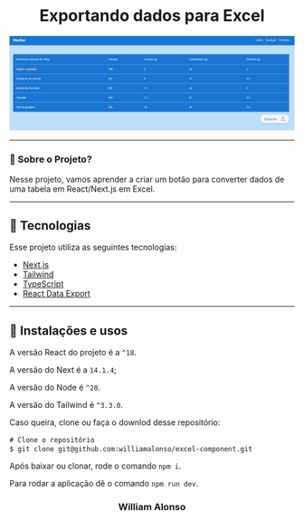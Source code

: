 
<h1 align="center">
    Exportando dados para Excel
</h1>

<div align="center">
  <img src="/public/images/Home.png" alt"Home page" title="Home page" width="1000" />
</div>

---


### 🤔 Sobre o Projeto?

Nesse projeto, vamos aprender a criar um botão para converter dados de uma tabela em React/Next.js em Excel.

---

## 🚀 Tecnologias

Esse projeto utiliza as seguintes tecnologias:

- [Next.js](https://nextjs.org)
- [Tailwind](https://tailwindcss.com)
- [TypeScript](https://www.typescriptlang.org)
- [React Data Export](https://securedeveloper.github.io/react-data-export/)

---


## 🙅 Instalações e usos

A versão React do projeto é a `^18`.

A versão do Next é a `14.1.4`;

A versão do Node é `^20`.

A versão do Tailwind é `^3.3.0`.

Caso queira, clone ou faça o downlod desse repositório:

```
# Clone o repositório
$ git clone git@github.com:williamalonso/excel-component.git
```

Após baixar ou clonar, rode o comando `npm i`.

Para rodar a aplicação dê o comando `npm run dev`.

<h3 align="center">William Alonso</h3>


